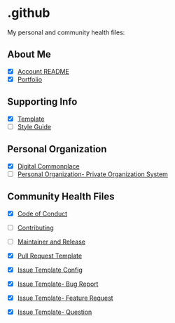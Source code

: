 # .github

My personal and community health files:

## About Me

- [x] [Account README](https://github.com/KatherineMichel/KatherineMichel)
- [x] [Portfolio](https://github.com/KatherineMichel/portfolio)

## Supporting Info

- [x] [Template](https://github.com/KatherineMichel/template)
- [ ] [Style Guide](https://github.com/KatherineMichel/.github/blob/master/STYLE_GUIDE.md)

## Personal Organization

- [x] [Digital Commonplace](https://github.com/KatherineMichel/digital-commonplace)
- [ ] [Personal Organization- Private Organization System](https://github.com/KatherineMichel/personal-organization)

## Community Health Files

- [x] [Code of Conduct](https://github.com/KatherineMichel/.github/blob/master/CODE_OF_CONDUCT.md)
- [ ] [Contributing](https://github.com/KatherineMichel/.github/blob/master/CONTRIBUTING.md)
- [ ] [Maintainer and Release](https://github.com/KatherineMichel/.github/blob/master/MAINTAINER_AND_RELEASE.md)
- [x] [Pull Request Template](https://github.com/KatherineMichel/.github/blob/master/.github/PULL_REQUEST_TEMPLATE.md)
- [x] [Issue Template Config](https://github.com/KatherineMichel/.github/blob/master/.github/ISSUE_TEMPLATE/config.yml)
- [x] [Issue Template- Bug Report](https://github.com/KatherineMichel/.github/blob/master/.github/ISSUE_TEMPLATE/bug_report.md)
- [x] [Issue Template- Feature Request](https://github.com/KatherineMichel/.github/blob/master/.github/ISSUE_TEMPLATE/feature_request.md)
- [x] [Issue Template- Question](https://github.com/KatherineMichel/.github/blob/master/.github/ISSUE_TEMPLATE/question.md)



